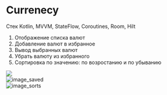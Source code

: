 # Сurrenecy
Стек
Kotlin, MVVM, StateFlow, Coroutines, Room, Hilt
1) Отображение списка валют
2) Добавление валют в избранное
3) Вывод выбранных валют
4) Убрать валюту из избранного
5) Сортировка по значению: по возростанию и по убыванию

<image src='![image_popular](https://user-images.githubusercontent.com/103750625/187575324-2ad06474-044b-4fc2-9b53-fcd7cdf2b771.jpg)'> </br>
![image_saved](https://user-images.githubusercontent.com/103750625/187575356-f1140d40-a249-4279-bbc9-3422170362e2.jpg)</br>
![image_sorts](https://user-images.githubusercontent.com/103750625/187575372-f7f38b3e-5ce7-4918-beaf-b843da75e5cd.jpg)</br>
